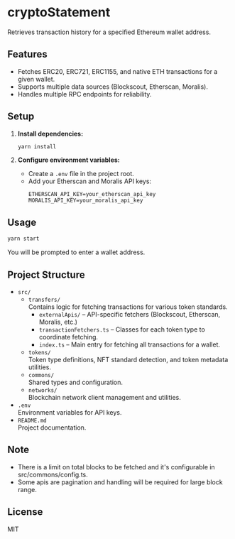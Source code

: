 # cryptoStatement
Retrieves transaction history for a specified Ethereum wallet address.

## Features

- Fetches ERC20, ERC721, ERC1155, and native ETH transactions for a given wallet.
- Supports multiple data sources (Blockscout, Etherscan, Moralis).
- Handles multiple RPC endpoints for reliability.

## Setup

1. **Install dependencies:**
   ```bash
   yarn install
   ```

2. **Configure environment variables:**
   - Create a `.env` file in the project root.
   - Add your Etherscan and Moralis API keys:
     ```
     ETHERSCAN_API_KEY=your_etherscan_api_key
     MORALIS_API_KEY=your_moralis_api_key
     ```

## Usage

```bash
yarn start
```

You will be prompted to enter a wallet address.

## Project Structure

- `src/`
  - `transfers/`  
    Contains logic for fetching transactions for various token standards.
    - `externalApis/` – API-specific fetchers (Blockscout, Etherscan, Moralis, etc.)
    - `transactionFetchers.ts` – Classes for each token type to coordinate fetching.
    - `index.ts` – Main entry for fetching all transactions for a wallet.
  - `tokens/`  
    Token type definitions, NFT standard detection, and token metadata utilities.
  - `commons/`  
    Shared types and configuration.
  - `networks/`  
    Blockchain network client management and utilities.
- `.env`  
  Environment variables for API keys.
- `README.md`  
  Project documentation.

## Note

- There is a limit on total blocks to be fetched and it's configurable in src/commons/config.ts.
- Some apis are pagination and handling will be required for large block range.

## License

MIT
